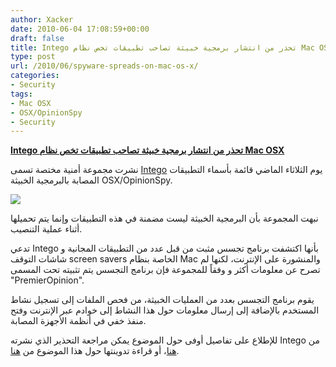 ```yaml
---
author: Xacker
date: 2010-06-04 17:08:59+00:00
draft: false
title: Intego تحذر من انتشار برمجية خبيثة تصاحب تطبيقات تخص نظام Mac OSX
type: post
url: /2010/06/spyware-spreads-on-mac-os-x/
categories:
- Security
tags:
- Mac OSX
- OSX/OpinionSpy
- Security
---
```


[**Intego تحذر من انتشار برمجية خبيثة تصاحب تطبيقات تخص نظام Mac OSX**](http://www.it-scoop.com/2010/06/spyware-spreads-on-mac-os-x/ )


نشرت مجموعة أمنية مختصة تسمى [Intego](http://www.intego.com/) يوم الثلاثاء الماضي قائمة بأسماء التطبيقات المصابة بالبرمجية الخبيثة OSX/OpinionSpy.

[![](http://www.it-scoop.com/wp-content/uploads/2010/06/Worm-Apple.jpg)
](http://www.it-scoop.com/2010/06/Spyware-Spreads-On-Mac-OS-X)

نبهت المجموعة بأن البرمجية الخبيثة ليست مضمنة في هذه التطبيقات وإنما يتم تحميلها أثناء عملية التنصيب.

تدعي Intego بأنها اكتشفت برنامج تجسس مثبت من قبل عدد من التطبيقات المجانية و شاشات التوقف screen savers الخاصة بنظام Mac والمنشورة على الإنترنت، لكنها لم تصرح عن معلومات أكثر و وفقاً للمجموعة فإن برنامج التجسس يتم تثبيته تحت المسمى "PremierOpinion".

يقوم برنامج التجسس بعدد من العمليات الخبيثة، من فحص الملفات إلى تسجيل نشاط المستخدم بالإضافة إلى إرسال معلومات حول هذا النشاط إلى خوادم عبر الإنترنت وفتح منفذ خفي في أنظمة الأجهزة المصابة.

للإطلاع على تفاصيل أوفى حول الموضوع يمكن مراجعة التحذير الذي نشرته Intego من [هنا](http://www.intego.com/news/osx-opinionspy-spyware-installed-by-freely-distributed-mac-applications.asp)، أو قراءة تدوينتها حول هذا الموضوع من [هنا](http://blog.intego.com/2010/06/01/intego-security-alert-osxopinionspy-spyware-installed-by-freely-distributed-mac-applications/).
